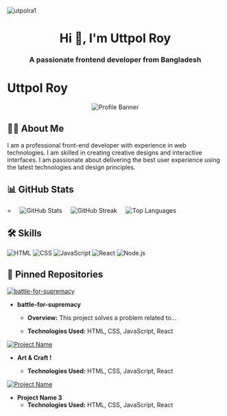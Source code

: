 <p align="left"> <img src="https://komarev.com/ghpvc/?username=utpolra1&label=Profile%20views&color=0e75b6&style=flat" alt="utpolra1" /> </p>
<h1 align="center">Hi 👋, I'm Uttpol Roy</h1>
<h3 align="center">A passionate frontend developer from Bangladesh</h3>

# Uttpol Roy
<div align="center">
  <img src="https://miro.medium.com/v2/resize:fit:828/format:webp/1*cmfc8t3B47BkewhjU8RLuw.png" alt="Profile Banner" style="max-width: 100%; height: auto;">
</div>

## 👨‍💻 About Me
I am a professional front-end developer with experience in web technologies. I am skilled in creating creative designs and interactive interfaces. I am passionate about delivering the best user experience using the latest technologies and design principles.

## 📊 GitHub Stats
<div style="display:flex; gap: 20px; margin-top: 20px;">=
    <img src="https://github-readme-stats.vercel.app/api?username=utpolra1&show_icons=true&count_private=true" alt="GitHub Stats" style="max-width: 100%;">
    <img src="https://streak-stats.demolab.com/?user=utpolra1" alt="GitHub Streak" style="max-width: 100%;">
    <img src="https://github-readme-stats.vercel.app/api/top-langs/?username=utpolra1&layout=compact" alt="Top Languages" style="max-width: 100%;">
</div>



## 🛠 Skills
![HTML](URL_to_HTML_Logo) ![CSS](URL_to_CSS_Logo) ![JavaScript](URL_to_JavaScript_Logo)
![React](URL_to_React_Logo) ![Node.js](URL_to_Node.js_Logo)

## 📌 Pinned Repositories
[![battle-for-supremacy]([URL_to_Project_1_Badge](https://b9-battle-for-supremacy.web.app/))](URL_to_Project_1_Repository)
- **battle-for-supremacy**
  - **Overview:** This project solves a problem related to...

  - **Technologies Used:** HTML, CSS, JavaScript, React


[![Project Name](URL_to_Project_2_Badge)](URL_to_Project_2_Repository)
- **Art & Craft !**

  - **Technologies Used:** HTML, CSS, JavaScript, React


[![Project Name](URL_to_Project_3_Badge)](URL_to_Project_3_Repository)
- **Project Name 3**
  - **Technologies Used:** HTML, CSS, JavaScript, React


